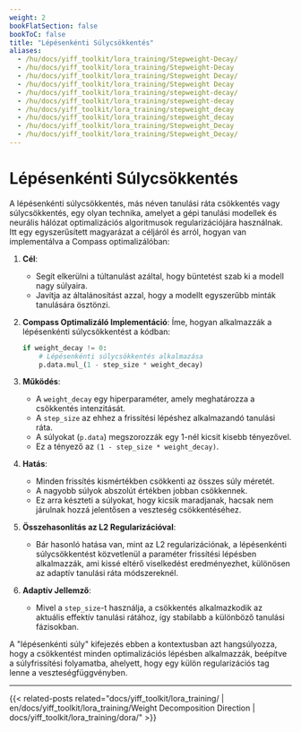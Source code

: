 ```yaml
---
weight: 2
bookFlatSection: false
bookToC: false
title: "Lépésenkénti Súlycsökkentés"
aliases:
  - /hu/docs/yiff_toolkit/lora_training/Stepweight-Decay/
  - /hu/docs/yiff_toolkit/lora_training/Stepweight-Decay
  - /hu/docs/yiff_toolkit/lora_training/Stepweight Decay/
  - /hu/docs/yiff_toolkit/lora_training/Stepweight Decay
  - /hu/docs/yiff_toolkit/lora_training/stepweight-decay/
  - /hu/docs/yiff_toolkit/lora_training/stepweight-decay
  - /hu/docs/yiff_toolkit/lora_training/stepweight_decay
  - /hu/docs/yiff_toolkit/lora_training/stepweight_decay
  - /hu/docs/yiff_toolkit/lora_training/Stepweight_Decay
  - /hu/docs/yiff_toolkit/lora_training/Stepweight_Decay/
---
```


<!--markdownlint-disable MD025 -->

# Lépésenkénti Súlycsökkentés

A lépésenkénti súlycsökkentés, más néven tanulási ráta csökkentés vagy súlycsökkentés, egy olyan technika, amelyet a gépi tanulási modellek és neurális hálózat optimalizációs algoritmusok regularizációjára használnak. Itt egy egyszerűsített magyarázat a céljáról és arról, hogyan van implementálva a Compass optimalizálóban:

1. **Cél**:
   - Segít elkerülni a túltanulást azáltal, hogy büntetést szab ki a modell nagy súlyaira.
   - Javítja az általánosítást azzal, hogy a modellt egyszerűbb minták tanulására ösztönzi.

2. **Compass Optimalizáló Implementáció**:
   Íme, hogyan alkalmazzák a lépésenkénti súlycsökkentést a kódban:

   ```python
   if weight_decay != 0:
       # Lépésenkénti súlycsökkentés alkalmazása
       p.data.mul_(1 - step_size * weight_decay)
   ```

3. **Működés**:
   - A `weight_decay` egy hiperparaméter, amely meghatározza a csökkentés intenzitását.
   - A `step_size` az ehhez a frissítési lépéshez alkalmazandó tanulási ráta.
   - A súlyokat (`p.data`) megszorozzák egy 1-nél kicsit kisebb tényezővel.
   - Ez a tényező az `(1 - step_size * weight_decay)`.

4. **Hatás**:
   - Minden frissítés kismértékben csökkenti az összes súly méretét.
   - A nagyobb súlyok abszolút értékben jobban csökkennek.
   - Ez arra készteti a súlyokat, hogy kicsik maradjanak, hacsak nem járulnak hozzá jelentősen a veszteség csökkentéséhez.

5. **Összehasonlítás az L2 Regularizációval**:
   - Bár hasonló hatása van, mint az L2 regularizációnak, a lépésenkénti súlycsökkentést közvetlenül a paraméter frissítési lépésben alkalmazzák, ami kissé eltérő viselkedést eredményezhet, különösen az adaptív tanulási ráta módszereknél.

6. **Adaptív Jellemző**:
   - Mivel a `step_size`-t használja, a csökkentés alkalmazkodik az aktuális effektív tanulási rátához, így stabilabb a különböző tanulási fázisokban.

A "lépésenkénti súly" kifejezés ebben a kontextusban azt hangsúlyozza, hogy a csökkentést minden optimalizációs lépésben alkalmazzák, beépítve a súlyfrissítési folyamatba, ahelyett, hogy egy külön regularizációs tag lenne a veszteségfüggvényben.

---

<!--
HUGO_SEARCH_EXCLUDE_START
-->
{{< related-posts related="docs/yiff_toolkit/lora_training/ | en/docs/yiff_toolkit/lora_training/Weight Decomposition Direction | docs/yiff_toolkit/lora_training/dora/" >}}
<!--
HUGO_SEARCH_EXCLUDE_END
-->
